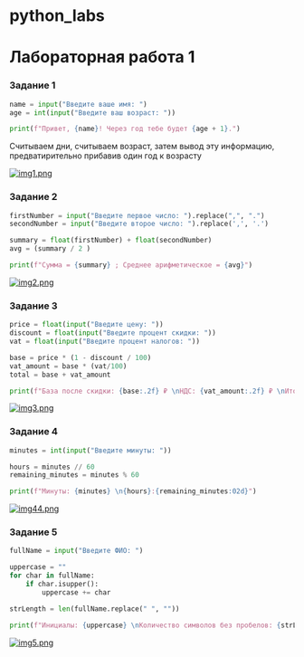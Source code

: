 # python_labs
# Лабораторная работа 1
### Задание 1
```python
name = input("Введите ваше имя: ")
age = int(input("Введите ваш возраст: "))

print(f"Привет, {name}! Через год тебе будет {age + 1}.")
```
Считываем дни, считываем возраст, затем вывод эту информацию, предватирительно прибавив один год к возрасту

[![img1.png](https://i.postimg.cc/DmkF39QK/img1.png)](https://postimg.cc/0KfhpHHt)

### Задание 2
```python
firstNumber = input("Введите первое число: ").replace(",", ".")
secondNumber = input("Введите второе число: ").replace(',', '.')

summary = float(firstNumber) + float(secondNumber)
avg = (summary / 2 )

print(f"Сумма = {summary} ; Среднее арифметическое = {avg}")
```
[![img2.png](https://i.postimg.cc/PxT292vF/img2.png)](https://postimg.cc/jW3HJ6Xz)

### Задание 3
```python
price = float(input("Введите цену: "))
discount = float(input("Введите процент скидки: "))
vat = float(input("Введите процент налогов: "))

base = price * (1 - discount / 100)
vat_amount = base * (vat/100)
total = base + vat_amount

print(f"База после скидки: {base:.2f} ₽ \nНДС: {vat_amount:.2f} ₽ \nИтого к оплате: {total:.2f} ₽")
```
[![img3.png](https://i.postimg.cc/yYMh2vwX/img3.png)](https://postimg.cc/LnVZ1B4n)

### Задание 4
```python
minutes = int(input("Введите минуты: "))

hours = minutes // 60
remaining_minutes = minutes % 60

print(f"Минуты: {minutes} \n{hours}:{remaining_minutes:02d}")
```
[![img44.png](https://i.postimg.cc/xC5KjjHy/img44.png)](https://postimg.cc/1nggJQvf)

### Задание 5
```python
fullName = input("Введите ФИО: ")

uppercase = ""
for char in fullName:
    if char.isupper():
        uppercase += char

strLength = len(fullName.replace(" ", ""))

print(f"Инициалы: {uppercase} \nКоличество символов без пробелов: {strLength}")
```
[![img5.png](https://i.postimg.cc/WpDXKFdV/img5.png)](https://postimg.cc/RqB7J01p)
